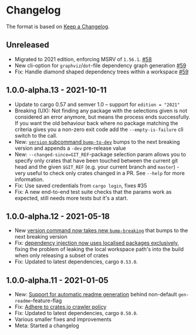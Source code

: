 # Changelog

The format is based on [Keep a Changelog].

[Keep a Changelog]: http://keepachangelog.com/en/1.0.0/

## Unreleased
- Migrated to 2021 edition, enforcing MSRV of `1.56.1`. [#58](https://github.com/paritytech/cargo-unleash/pull/58)
- New cli-option for `graphviz`/`dot`-file dependency graph generation [#59](https://github.com/paritytech/cargo-unleash/pull/59)
- Fix: Handle diamond shaped dependency trees within a workspace [#59](https://github.com/paritytech/cargo-unleash/pull/59)

## 1.0.0-alpha.13 - 2021-10-11
- Update to cargo 0.57 and semver 1.0 – support for `edition = "2021"`
- Breaking (UX): Not finding any package with the selections given is not considered an error anymore, but means the process ends successfully. If you want the old behaviour back where no package matching the criteria gives you a non-zero exit code add the `--empty-is-failure` cli switch to the call.
- New: [`version` subcommand `bump-to-dev`](https://github.com/paritytech/cargo-unleash/pull/47) bumps to the next breaking version and appends a `-dev` pre-release value
- New: `--changed-since=GIT_REF`-package selection param allows you to specify only crates that have been touched between the current git head and the given `$GIT_REF` (e.g. your current branch and `master`) - very useful to check only crates changed in a PR. See `--help` for more information.
- Fix: Use saved credentials from `cargo login`, fixes #35
- Fix: A new end-to-end test suite checks that the params work as expected, still needs more tests but it's a start.

## 1.0.0-alpha.12 - 2021-05-18
- New [version command now takes new `bump-breaking`](https://github.com/paritytech/cargo-unleash/pull/37) that bumps to the next breaking version
- Fix: [dependency injection now uses localised packages exclusively](https://github.com/paritytech/cargo-unleash/pull/39), fixing the problem of leaking the local workspace path's into the build when only releasing a subset of crates
- Fix: Updated to latest dependencies, cargo `0.53.0`.

## 1.0.0-alpha.11 - 2021-01-05

- New: [Support for automatic readme generation](https://github.com/paritytech/cargo-unleash/pull/9) behind non-default `gen-readme`-feature-flag
- Fix: [Adhere to crates.io crawler policy](https://github.com/paritytech/cargo-unleash/pull/23)
- Fix: Updated to latest dependencies, cargo `0.50.0`.
- Various smaller fixes and improvements
- Meta: Started a changelog
